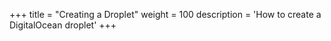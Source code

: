 +++
title = "Creating a Droplet"
weight = 100
description = 'How to create a DigitalOcean droplet'
+++

###